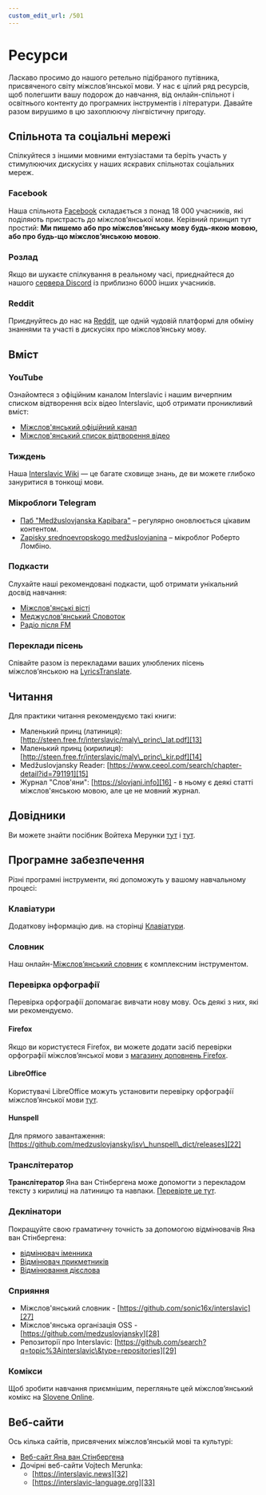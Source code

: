 ```yaml
---
custom_edit_url: /501
---
```


# Ресурси

Ласкаво просимо до нашого ретельно підібраного путівника, присвяченого світу міжслов’янської мови. У нас є цілий ряд ресурсів, щоб полегшити вашу подорож до навчання, від онлайн-спільнот і освітнього контенту до програмних інструментів і літератури. Давайте разом вирушимо в цю захоплюючу лінгвістичну пригоду.

## Спільнота та соціальні мережі

Спілкуйтеся з іншими мовними ентузіастами та беріть участь у стимулюючих дискусіях у наших яскравих спільнотах соціальних мереж.

### Facebook

Наша спільнота [Facebook][1] складається з понад 18 000 учасників, які поділяють пристрасть до міжслов’янської мови. Керівний принцип тут простий: **Ми пишемо або про міжслов’янську мову будь-якою мовою, або про будь-що міжслов’янською мовою**.

### Розлад

Якщо ви шукаєте спілкування в реальному часі, приєднайтеся до нашого [сервера Discord][2] із приблизно 6000 інших учасників.

### Reddit

Приєднуйтесь до нас на [Reddit][3], ще одній чудовій платформі для обміну знаннями та участі в дискусіях про міжслов’янську мову.

## Вміст

### YouTube

Ознайомтеся з офіційним каналом Interslavic і нашим вичерпним списком відтворення всіх відео Interslavic, щоб отримати проникливий вміст:

- [Міжслов'янський офіційний канал][4]
- [Міжслов'янський список відтворення відео][5]

### Тиждень

Наша [Interslavic Wiki][6] — це багате сховище знань, де ви можете глибоко зануритися в тонкощі мови.

### Мікроблоги Telegram

- [Паб "Medžuslovjanska Kapibara"][7] – регулярно оновлюється цікавим контентом.
- [Zapisky srednoevropskogo medžuslovjanina][8] – мікроблог Роберто Ломбіно.

### Подкасти

Слухайте наші рекомендовані подкасти, щоб отримати унікальний досвід навчання:

- [Міжслов'янські вісті][9]
- [Меджуслов'янський Словоток][10]
- [Радіо після FM][11]

### Переклади пісень

Співайте разом із перекладами ваших улюблених пісень міжслов’янською на [LyricsTranslate][12].

## Читання

Для практики читання рекомендуємо такі книги:

- Маленький принц (латиниця): [http://steen.free.fr/interslavic/maly\_princ\_lat.pdf][13]
- Маленький принц (кирилиця): [http://steen.free.fr/interslavic/maly\_princ\_kir.pdf][14]
- Medžuslovjansky Reader: [https://www.ceeol.com/search/chapter-detail?id=791191][15]
- Журнал "Слов'яни": [https://slovjani.info][16] - в ньому є деякі статті міжслов'янською мовою, але це не мовний журнал.

## Довідники

Ви можете знайти посібник Войтеха Мерунки [тут][17] і [тут][15].

## Програмне забезпечення

Різні програмні інструменти, які допоможуть у вашому навчальному процесі:

### Клавіатури

Додаткову інформацію див. на сторінці [Клавіатури][18].

### Словник

Наш онлайн-[Міжслов’янський словник][19] є комплексним інструментом.

### Перевірка орфографії

Перевірка орфографії допомагає вивчати нову мову. Ось деякі з них, які ми рекомендуємо.

#### Firefox

Якщо ви користуєтеся Firefox, ви можете додати засіб перевірки орфографії міжслов’янської мови з [магазину доповнень Firefox][20].

#### LibreOffice

Користувачі LibreOffice можуть установити перевірку орфографії міжслов’янської мови [тут][21].

#### Hunspell

Для прямого завантаження: [https://github.com/medzuslovjansky/isv\_hunspell\_dict/releases][22]

### Транслітератор

**Транслітератор** Яна ван Стінбергена може допомогти з перекладом тексту з кирилиці на латиницю та навпаки. [Перевірте це тут][23].

### Деклінатори

Покращуйте свою граматичну точність за допомогою відмінювачів Яна ван Стінбергена:

- [відмінювач іменника][24]
- [Відмінювач прикметників][25]
- [Відмінювання дієслова][26]

### Сприяння

- Міжслов'янський словник - [https://github.com/sonic16x/interslavic][27]
- Міжслов'янська організація OSS - [https://github.com/medzuslovjansky][28]
- Репозиторії про Interslavic: [https://github.com/search?q=topic%3Ainterslavic\&type=repositories][29]

### Комікси

Щоб зробити навчання приємнішим, перегляньте цей міжслов’янський комікс на [Slovene Online][30].

## Веб-сайти

Ось кілька сайтів, присвячених міжслов’янській мові та культурі:

- [Веб-сайт Яна ван Стінбергена][31]
- Дочірні веб-сайти Vojtech Merunka:
  - [https://interslavic.news][32]
  - [https://interslavic-language.org][33]

[1]: https://www.facebook.com/groups/interslavic

[2]: https://discord.com/invite/n3saqm27QW

[3]: https://www.reddit.com/r/interslavic/

[4]: https://www.youtube.com/channel/UCShYXuD2TyJlYd9UWUUiYiA

[5]: https://www.youtube.com/playlist?list=PLT_X5HnKrXoiL3a5oK9Tv977JI8ijvFNM

[6]: https://isv.miraheze.org/

[7]: https://t.me/interslavicthings

[8]: https://t.me/zapiskysm

[9]: https://interslavic.news/podkast

[10]: https://linktr.ee/medzuslovjansky.slovotok

[11]: https://tyflonet.com/siciliano/arhiv/

[12]: https://lyricstranslate.com/language/interslavic

[13]: http://steen.free.fr/interslavic/maly_princ_lat.pdf

[14]: http://steen.free.fr/interslavic/maly_princ_kir.pdf

[15]: https://www.ceeol.com/search/chapter-detail?id=791191

[16]: https://slovjani.info

[17]: https://www.patro.cz/interslavic-zonal-constructed-language/

[18]: ./keyboards.md

[19]: https://interslavic-dictionary.com/

[20]: https://addons.mozilla.org/en-US/firefox/addon/interslavic-spellcheck/

[21]: https://extensions.libreoffice.org/en/extensions/show/15995

[22]: https://github.com/medzuslovjansky/isv_hunspell_dict/releases

[23]: http://steen.free.fr/interslavic/transliterator.html

[24]: http://steen.free.fr/interslavic/declinator.html

[25]: http://steen.free.fr/interslavic/adjectivator.html

[26]: http://steen.free.fr/interslavic/conjugator.html

[27]: https://github.com/sonic16x/interslavic

[28]: https://github.com/medzuslovjansky

[29]: https://github.com/search?q=topic%3Ainterslavic&type=repositories

[30]: https://slovene.online/animation/1.0/msl/index.html

[31]: http://steen.free.fr/interslavic

[32]: https://interslavic.news

[33]: https://interslavic-language.org

